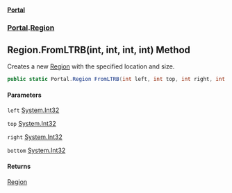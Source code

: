 #### [Portal](index.md 'index')
### [Portal](Portal.md 'Portal').[Region](Region.md 'Portal.Region')

## Region.FromLTRB(int, int, int, int) Method

Creates a new [Region](Region.md 'Portal.Region') with the specified location and size.

```csharp
public static Portal.Region FromLTRB(int left, int top, int right, int bottom);
```
#### Parameters

<a name='Portal.Region.FromLTRB(int,int,int,int).left'></a>

`left` [System.Int32](https://docs.microsoft.com/en-us/dotnet/api/System.Int32 'System.Int32')

<a name='Portal.Region.FromLTRB(int,int,int,int).top'></a>

`top` [System.Int32](https://docs.microsoft.com/en-us/dotnet/api/System.Int32 'System.Int32')

<a name='Portal.Region.FromLTRB(int,int,int,int).right'></a>

`right` [System.Int32](https://docs.microsoft.com/en-us/dotnet/api/System.Int32 'System.Int32')

<a name='Portal.Region.FromLTRB(int,int,int,int).bottom'></a>

`bottom` [System.Int32](https://docs.microsoft.com/en-us/dotnet/api/System.Int32 'System.Int32')

#### Returns
[Region](Region.md 'Portal.Region')